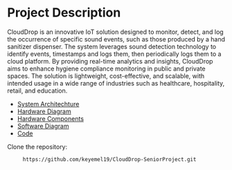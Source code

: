 # Project Description 
CloudDrop is an innovative IoT solution designed to monitor, detect, and log the occurrence of specific sound events, such as those produced by a hand sanitizer dispenser. The system leverages sound detection technology to identify events, timestamps and logs them, then periodically logs them to a cloud platform. By providing real-time analytics and insights, CloudDrop aims to enhance hygiene compliance monitoring in public and private spaces. The solution is lightweight, cost-effective, and scalable, with intended usage in a wide range of industries such as healthcare, hospitality, retail, and education.

- [System Architechture]()
- [Hardware Diagram]()
- [Hardware Components]()
- [Software Diagram](https://github.com/keyemel19/CloudDrop-SeniorProject/blob/main/image.png)
- [Code]()



Clone the repository:
```sh
	 https://github.com/keyemel19/CloudDrop-SeniorProject.git
